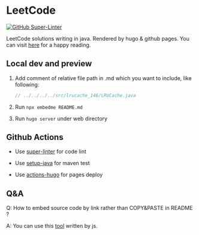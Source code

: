 # LeetCode

[![GitHub Super-Linter](https://github.com/NoSugarCoffee/leetcode/workflows/Lint%20Code%20Base/badge.svg)](https://github.com/marketplace/actions/super-linter)

LeetCode solutions writing in java. Rendered by hugo & github pages.
You can visit [here](https://nosugarcoffee.github.io/leetcode) for a happy reading.

## Local dev and preview

1. Add comment of relative file path in .md which you want to include, like following:

    ```java
    // ../../../../src/lrucache_146/LRUCache.java
    ```

2. Run `npx embedme README.md`

3. Run `hugo server` under web directory

## Github Actions

- Use [super-linter](https://github.com/github/super-linter) for code lint

- Use [setup-java](https://docs.github.com/en/actions/guides/building-and-testing-java-with-maven) for maven test

- Use [actions-hugo](https://github.com/peaceiris/actions-hugo) for pages deploy



## Q&A

Q: How to embed source code by link rather than COPY&PASTE in README ?

A: You can use this [tool](https://github.com/zakhenry/embedme) written by js.